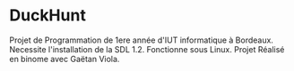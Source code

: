# DuckHunt
Projet de Programmation de 1ere année d'IUT informatique à Bordeaux.
Necessite l'installation de la SDL 1.2. Fonctionne sous Linux.
Projet Réalisé en binome avec Gaëtan Viola.
